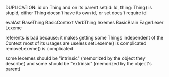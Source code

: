 

DUPLICATION: id on Thing and on its parent
set(id: Id, thing: Thing) is stupid, either Thing doesn't have its own id, or set does't require id


evalAst
BaseThing
BasicContext
VerbThing
lexemes
BasicBrain
EagerLexer
Lexeme

referents is bad because:
	it makes getting some Things independent of the Context
	most of its usages are useless
	setLexeme() is complicated
	removeLexeme() is complicated
	
some lexemes should be "intrinsic" (memorized by the object they describe) and some should be "extrinsic" (memorized by the object's parent)
